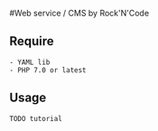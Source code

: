 #Web service / CMS by Rock'N'Code

## Require
    - YAML lib
    - PHP 7.0 or latest

## Usage
    TODO tutorial